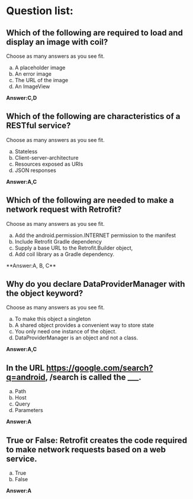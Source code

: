 # Question list:
## Which of the following are required to load and display an image with coil?
Choose as many answers as you see fit.

<ol type="a">
  <li>A placeholder image </li>
  <li>An error image</li>
  <li>The URL of the image</li>
  <li>An ImageView</li>
</ol>

**Answer:C,D**

## Which of the following are characteristics of a RESTful service?
Choose as many answers as you see fit.

<ol type="a">
  <li>Stateless</li>
  <li>Client-server-architecture</li>
  <li>Resources exposed as URIs</li>
  <li>JSON responses</li>
</ol>

**Answer:A,C**

## Which of the following are needed to make a network request with Retrofit?
Choose as many answers as you see fit.

<ol type="a">
  <li>Add the android.permission.INTERNET permission to the manifest</li>
  <li>Include Retrofit Gradle dependency</li>
  <li>Supply a base URL to the Retrofit.Builder object,</li>
  <li>Add coil library as a Gradle dependency.</li>
</ol>
**Answer:A, B, C**

## Why do you declare DataProviderManager with the object keyword?
Choose as many answers as you see fit.

<ol type="a">
  <li>To make this object a singleton</li>
  <li>A shared object provides a convenient way to store state</li>
  <li>You only need one instance of the object.</li>
  <li>DataProviderManager is an object and not a class.</li>
</ol>

**Answer:A,C**

## In the URL https://google.com/search?q=android, /search is called the ___.

<ol type="a">
  <li>Path</li>
  <li>Host</li>
  <li>Query</li>
  <li>Parameters</li>
</ol> 

**Answer:A**

## True or False: Retrofit creates the code required to make network requests based on a web service.
<ol type="a">
  <li>True</li>
  <li>False</li>
</ol>

**Answer:A**



